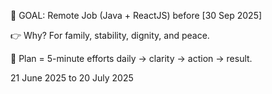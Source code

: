 🎯 GOAL: Remote Job (Java + ReactJS) before [30 Sep 2025]

👉 Why? For family, stability, dignity, and peace.

🌱 Plan = 5-minute efforts daily → clarity → action → result.

21 June 2025 to 20 July 2025
